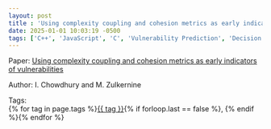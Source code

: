 ```yaml
---
layout: post
title : 'Using complexity coupling and cohesion metrics as early indicators of vulnerabilities'
date: 2025-01-01 10:03:19 -0500
tags: ['C++', 'JavaScript', 'C', 'Vulnerability Prediction', 'Decision Tree', 'Logistic Regression', 'Naive Bayes', 'Random Forest', 'Code metrics']
---
```

Paper: [Using complexity coupling and cohesion metrics as early indicators of vulnerabilities](https://www.sciencedirect.com/science/article/pii/S1383762110000615?casa_token=5QyS9NRBNCcAAAAA:jFtsXvZFLj6OZQlIi_3YN5npMa32TbRJRnBH8lPQfnn8INS13osNJrzN7kylvSfDmFzZF5HA)

Author: I. Chowdhury and M. Zulkernine




 Tags:  
        <span>{% for tag in page.tags %}<a href="/tags/#{{ tag | slugify }}">{{ tag }}</a>{% if forloop.last == false %}, {% endif %}{% endfor %}</span>
